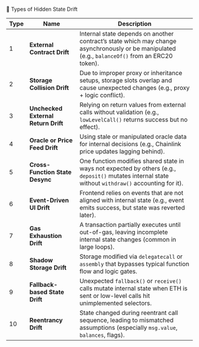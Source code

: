 🔢 Types of Hidden State Drift

| Type | Name                                | Description                                                                                                                                          |
| ---- | ----------------------------------- | ---------------------------------------------------------------------------------------------------------------------------------------------------- |
| 1    | **External Contract Drift**         | Internal state depends on another contract’s state which may change asynchronously or be manipulated (e.g., `balanceOf()` from an ERC20 token).      |
| 2    | **Storage Collision Drift**         | Due to improper proxy or inheritance setups, storage slots overlap and cause unexpected changes (e.g., proxy + logic conflict).                      |
| 3    | **Unchecked External Return Drift** | Relying on return values from external calls without validation (e.g., `lowLevelCall()` returns success but no effect).                              |
| 4    | **Oracle or Price Feed Drift**      | Using stale or manipulated oracle data for internal decisions (e.g., Chainlink price updates lagging behind).                                        |
| 5    | **Cross-Function State Desync**     | One function modifies shared state in ways not expected by others (e.g., `deposit()` mutates internal state without `withdraw()` accounting for it). |
| 6    | **Event-Driven UI Drift**           | Frontend relies on events that are not aligned with internal state (e.g., event emits success, but state was reverted later).                        |
| 7    | **Gas Exhaustion Drift**            | A transaction partially executes until out-of-gas, leaving incomplete internal state changes (common in large loops).                                |
| 8    | **Shadow Storage Drift**            | Storage modified via `delegatecall` or `assembly` that bypasses typical function flow and logic gates.                                               |
| 9    | **Fallback-based State Drift**      | Unexpected `fallback()` or `receive()` calls mutate internal state when ETH is sent or low-level calls hit unimplemented selectors.                  |
| 10   | **Reentrancy Drift**                | State changed during reentrant call sequence, leading to mismatched assumptions (especially `msg.value`, `balances`, flags).                         |
